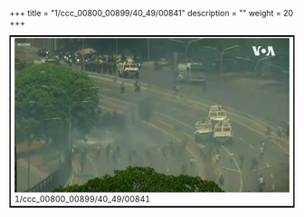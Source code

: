 +++
title = "1/ccc_00800_00899/40_49/00841"
description = ""
weight = 20
+++

<table style="border:2px solid black;max-width:800px;max-height:800px;" 
><tr><td>
<img class="center-fit-jpg"
src="/jpg_/aaa_20190430_NxaOmWaI8sI_00840.jpg">
1/ccc_00800_00899/40_49/00841
</img></td></tr></table>

